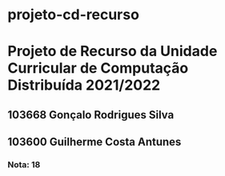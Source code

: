 # projeto-cd-recurso
<h1>Projeto de Recurso da Unidade Curricular de Computação Distribuída 2021/2022</h1>
<h2>103668 Gonçalo Rodrigues Silva</h2>
<h2>103600 Guilherme Costa Antunes</h2>
<h3>Nota: 18</h3>
